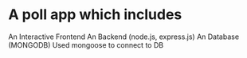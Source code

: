 # A poll app which includes
An Interactive Frontend
An Backend (node.js, express.js)
An Database (MONGODB)
Used mongoose to connect to DB
